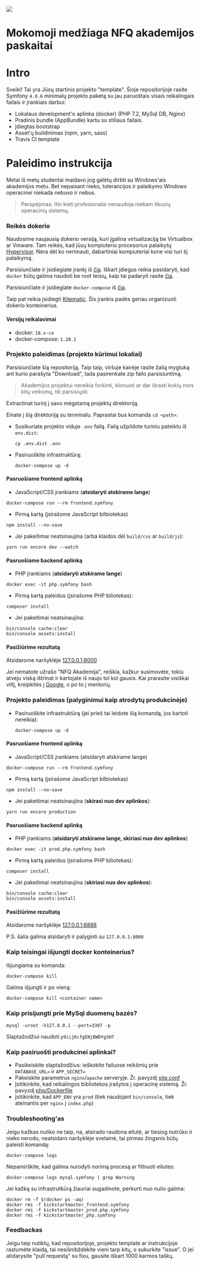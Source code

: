 ![](https://avatars0.githubusercontent.com/u/4995607?v=3&s=100)

Mokomoji medžiaga NFQ akademijos paskaitai
==========================================

# Intro

Sveiki! Tai yra Jūsų startinis projekto "template". 
Šioje repositorijoje rasite Symfony `4.0.6` minimalų projekto paketą su jau paruoštais 
visais reikalingais failais ir įrankiais darbui:
 
- Lokalaus development'o aplinka (docker) (PHP 7.2, MySql DB, Nginx)
- Pradinis bundle (AppBundle) kartu su stiliaus failais.
- Įdiegtas bootstrap
- Asset'ų buildinimas (npm, yarn, sass)
- Travis CI template


# Paleidimo instrukcija

Metai iš metų studentai maldavo jog galėtų dirbti su Windows'ais akademijos metu.
 Bet nepaisant nieko, tolerancijos ir palaikymo Windows operacinei niekada nebuvo ir nebus.  

> Perspėjimas: Itin kieti profesionalai nenaudoja niekam tikusių operacinių sistemų. 

### Reikės dokerio

Naudosime naujausią dokerio versiją, kuri įgalina virtualizaciją be Virtualbox ar Vmware.
 Tam reikės, kad jūsų kompiuterio procesorius palaikytų [Hypervisor](https://en.wikipedia.org/wiki/Hypervisor).
 Nėra dėl ko nerimauti, dabartiniai kompiuteriai kone visi turi šį palaikymą.

Parsisiunčiate ir įsidiegiate įrankį iš [čia](https://docs.docker.com/install/linux/docker-ce/ubuntu/). Iškart įdiegus reikia pasidaryti, kad `docker` būtų galima naudoti be root teisių, kaip tai padaryti rasite [čia](https://docs.docker.com/compose/install/).

Parsisiunčiate ir įsidiegiate `docker-compose` iš [čia](https://github.com/docker/compose/releases).

Taip pat reikia įsidiegti [Kitematic](https://github.com/docker/kitematic/releases).
 Šis įrankis padės geriau organizuoti dokerio konteinerius. 

#### Versijų reikalavimai
* docker: `18.x-ce`
* docker-compose: `1.20.1`


### Projekto paleidimas (projekto kūrimui lokaliai)
Parsisiunčiate šią repositoriją. Taip taip, viršuje kairėje rasite žalią mygtuką ant kurio parašyta "Download", tada pasirenkate zip failo parsisiuntimą.
 
> Akademijos projektui nereikia forkinti, klonuoti ar dar išrasti kokių nors kitų veiksmų, tik parsisiųsti.
 
Extractinat turinį į savo mėgstamą projektų direktoriją.

Einate į šią direktoriją su terminalu. Paprastai bus komanda `cd <path>`.

* Susikuriate projekto viduje `.env` failą. Failą užpildote turiniu pateiktu iš `env.dist`:
  ```
  cp .env.dist .env
  ```

* Pasiruoškite infrastruktūrą:
  ```
  docker-compose up -d
  ```
  
#### Pasruošiame frontend aplinką

* JavaScript/CSS įrankiams (**atsidaryti atskirame lange**)
```
docker-compose run --rm frontend.symfony
```
  * Pirmą kartą (įsirašome JavaScript bilbiotekas)
  ```
  npm install --no-save
  ```
  * Jei pakeitimai neatsinaujina (arba klaidos dėl `build/css` ar `build/js`):
  ```
  yarn run encore dev --watch
  ```

#### Pasruošiame backend aplinką


* PHP įrankiams (**atsidaryti atskirame lange**)
```
docker exec -it php.symfony bash
```
  * Pirmą kartą paleidus (įsirašome PHP biliotekas):
  ```
  composer install
  ```
  * Jei pakeitimai neatsinaujina:
  ```
  bin/console cache:clear
  bin/console assets:install
  ```

#### Pasižiūrime rezultatą

Atsidarome naršyklėje [127.0.0.1:8000](http://127.0.0.1:8000)

Jei nematote užrašo "NFQ Akademija", reiškia, kažkur susimovėte,
 tokiu atveju viską ištrinat ir kartojate iš naujo tol kol gausis.
 Kai prarasite visiškai viltį, kreipkitės į [Google](http://lmgtfy.com/?q=docker+is+not+working), o po to į mentorių.



### Projekto paleidimas (palyginimui kaip atrodytų produkcinėje)

* Pasiruoškite infrastruktūrą (jei prieš tai leidote šią komandą, jos kartoti nereikia):
  ```
  docker-compose up -d
  ```

#### Pasruošiame frontend aplinką

* JavaScript/CSS įrankiams (atsidaryti atskirame lange)
```
docker-compose run --rm frontend.symfony
```
  * Pirmą kartą (įsirašome JavaScript bilbiotekas)
  ```
  npm install --no-save
  ```
  * Jei pakeitimai neatsinaujina (**skirasi nuo dev aplinkos**):
  ```
  yarn run encore production
  ```
  
#### Pasruošiame backend aplinką

* PHP įrankiams (**atsidaryti atskirame lange, skiriasi nuo dev aplinkos**)
```
docker exec -it prod.php.symfony bash
```
  * Pirmą kartą paleidus (įsirašome PHP biliotekas):
  ```
  composer install
  ```
  * Jei pakeitimai neatsinaujina (**skiriasi nuo dev aplinkos**):
  ```
  bin/console cache:clear
  bin/console assets:install
  ```

#### Pasižiūrime rezultatą

Atsidarome naršyklėje [127.0.0.1:8888](http://127.0.0.1:8888)

P.S. šalia galima atsidaryti ir palyginti su `127.0.0.1:8000`


### Kaip teisingai išjungti docker konteinerius?

Išjungiama su komanda:
```
docker-compose kill
```

Galima išjungti ir po vieną:
```
docker-compose kill <container name>
```

### Kaip prisijungti prie MySql duomenų bazės?

```
mysql -uroot -h127.0.0.1 --port=3307 -p
```
Slaptažodžiui naudoti `p9iijKcfgENjBWDYgSH7`


### Kaip pasiruošti produkcinei aplinkai?

* Pasikeiskite slaptažodžius: ieškokite failuose reikšmių prie `DATABASE_URL=` ir `APP_SECRET=` 
* Pakeiskite parametrus `nginx`/`apache` serveryje. Žr. pavyzdį [site.conf](.docker/nginx/site.conf)
* Įsitikinkite, kad reikalingos bibliotekos įrašytos į operacinę sistemą. Žr. pavyzdį [php/Dockerfile](.docker/php/Dockerfile)
* Įsitikinkite, kad `APP_ENV` yra `prod` (tiek naudojant `bin/console`, tiek ateinantis per `nginx` į `index.php`) 


### Troubleshooting'as

Jeigu kažkas nutiko ne taip, na, atsirado raudona eilutė, ar tiesiog nutrūko ir nieko nerodo, neatsidaro naršyklėje svetainė, tai pirmas žingsnis būtų paleisti komandą:

```
docker-compose logs 
```

Nepamirškite, kad galima nurodyti norimą procesą ar filtruoti eilutes:

```
docker-compose logs mysql.symfony | grep Warning
```

Jei kažką su infrastrutkūrą žiauriai sugadinote, perkurti nuo nulio galima:
```
docker rm -f $(docker ps -aq)
docker rmi -f kickstartmaster_frontend.symfony
docker rmi -f kickstartmaster_prod.php.symfony
docker rmi -f kickstartmaster_php.symfony
```

### Feedbackas

Jeigu taip nutiktų, kad repositorijoje, projekto template ar instrukcijoje rastumėte klaidą, tai nesišnibždėkite vieni tarp kitų, o sukurkite "issue". 
O jei atidarysite "pull requestą" su fixu, gausite iškart 1000 karmos taškų.
